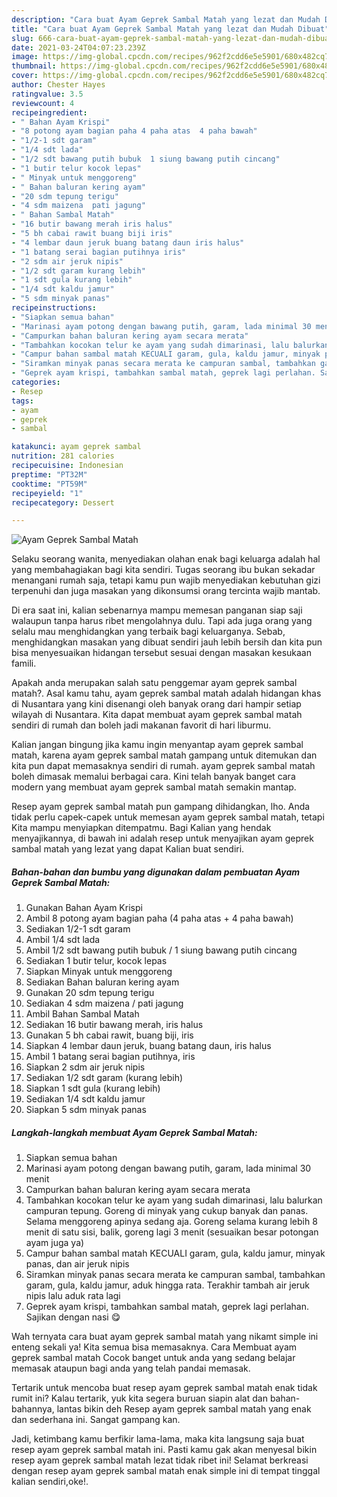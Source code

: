 ```yaml
---
description: "Cara buat Ayam Geprek Sambal Matah yang lezat dan Mudah Dibuat"
title: "Cara buat Ayam Geprek Sambal Matah yang lezat dan Mudah Dibuat"
slug: 666-cara-buat-ayam-geprek-sambal-matah-yang-lezat-dan-mudah-dibuat
date: 2021-03-24T04:07:23.239Z
image: https://img-global.cpcdn.com/recipes/962f2cdd6e5e5901/680x482cq70/ayam-geprek-sambal-matah-foto-resep-utama.jpg
thumbnail: https://img-global.cpcdn.com/recipes/962f2cdd6e5e5901/680x482cq70/ayam-geprek-sambal-matah-foto-resep-utama.jpg
cover: https://img-global.cpcdn.com/recipes/962f2cdd6e5e5901/680x482cq70/ayam-geprek-sambal-matah-foto-resep-utama.jpg
author: Chester Hayes
ratingvalue: 3.5
reviewcount: 4
recipeingredient:
- " Bahan Ayam Krispi"
- "8 potong ayam bagian paha 4 paha atas  4 paha bawah"
- "1/2-1 sdt garam"
- "1/4 sdt lada"
- "1/2 sdt bawang putih bubuk  1 siung bawang putih cincang"
- "1 butir telur kocok lepas"
- " Minyak untuk menggoreng"
- " Bahan baluran kering ayam"
- "20 sdm tepung terigu"
- "4 sdm maizena  pati jagung"
- " Bahan Sambal Matah"
- "16 butir bawang merah iris halus"
- "5 bh cabai rawit buang biji iris"
- "4 lembar daun jeruk buang batang daun iris halus"
- "1 batang serai bagian putihnya iris"
- "2 sdm air jeruk nipis"
- "1/2 sdt garam kurang lebih"
- "1 sdt gula kurang lebih"
- "1/4 sdt kaldu jamur"
- "5 sdm minyak panas"
recipeinstructions:
- "Siapkan semua bahan"
- "Marinasi ayam potong dengan bawang putih, garam, lada minimal 30 menit"
- "Campurkan bahan baluran kering ayam secara merata"
- "Tambahkan kocokan telur ke ayam yang sudah dimarinasi, lalu balurkan campuran tepung. Goreng di minyak yang cukup banyak dan panas. Selama menggoreng apinya sedang aja. Goreng selama kurang lebih 8 menit di satu sisi, balik, goreng lagi 3 menit (sesuaikan besar potongan ayam juga ya)"
- "Campur bahan sambal matah KECUALI garam, gula, kaldu jamur, minyak panas, dan air jeruk nipis"
- "Siramkan minyak panas secara merata ke campuran sambal, tambahkan garam, gula, kaldu jamur, aduk hingga rata. Terakhir tambah air jeruk nipis lalu aduk rata lagi"
- "Geprek ayam krispi, tambahkan sambal matah, geprek lagi perlahan. Sajikan dengan nasi 😋"
categories:
- Resep
tags:
- ayam
- geprek
- sambal

katakunci: ayam geprek sambal 
nutrition: 281 calories
recipecuisine: Indonesian
preptime: "PT32M"
cooktime: "PT59M"
recipeyield: "1"
recipecategory: Dessert

---
```



![Ayam Geprek Sambal Matah](https://img-global.cpcdn.com/recipes/962f2cdd6e5e5901/680x482cq70/ayam-geprek-sambal-matah-foto-resep-utama.jpg)

Selaku seorang wanita, menyediakan olahan enak bagi keluarga adalah hal yang membahagiakan bagi kita sendiri. Tugas seorang ibu bukan sekadar menangani rumah saja, tetapi kamu pun wajib menyediakan kebutuhan gizi terpenuhi dan juga masakan yang dikonsumsi orang tercinta wajib mantab.

Di era  saat ini, kalian sebenarnya mampu memesan panganan siap saji walaupun tanpa harus ribet mengolahnya dulu. Tapi ada juga orang yang selalu mau menghidangkan yang terbaik bagi keluarganya. Sebab, menghidangkan masakan yang dibuat sendiri jauh lebih bersih dan kita pun bisa menyesuaikan hidangan tersebut sesuai dengan masakan kesukaan famili. 



Apakah anda merupakan salah satu penggemar ayam geprek sambal matah?. Asal kamu tahu, ayam geprek sambal matah adalah hidangan khas di Nusantara yang kini disenangi oleh banyak orang dari hampir setiap wilayah di Nusantara. Kita dapat membuat ayam geprek sambal matah sendiri di rumah dan boleh jadi makanan favorit di hari liburmu.

Kalian jangan bingung jika kamu ingin menyantap ayam geprek sambal matah, karena ayam geprek sambal matah gampang untuk ditemukan dan kita pun dapat memasaknya sendiri di rumah. ayam geprek sambal matah boleh dimasak memalui berbagai cara. Kini telah banyak banget cara modern yang membuat ayam geprek sambal matah semakin mantap.

Resep ayam geprek sambal matah pun gampang dihidangkan, lho. Anda tidak perlu capek-capek untuk memesan ayam geprek sambal matah, tetapi Kita mampu menyiapkan ditempatmu. Bagi Kalian yang hendak menyajikannya, di bawah ini adalah resep untuk menyajikan ayam geprek sambal matah yang lezat yang dapat Kalian buat sendiri.

<!--inarticleads1-->

##### Bahan-bahan dan bumbu yang digunakan dalam pembuatan Ayam Geprek Sambal Matah:

1. Gunakan  Bahan Ayam Krispi
1. Ambil 8 potong ayam bagian paha (4 paha atas + 4 paha bawah)
1. Sediakan 1/2-1 sdt garam
1. Ambil 1/4 sdt lada
1. Ambil 1/2 sdt bawang putih bubuk / 1 siung bawang putih cincang
1. Sediakan 1 butir telur, kocok lepas
1. Siapkan  Minyak untuk menggoreng
1. Sediakan  Bahan baluran kering ayam
1. Gunakan 20 sdm tepung terigu
1. Sediakan 4 sdm maizena / pati jagung
1. Ambil  Bahan Sambal Matah
1. Sediakan 16 butir bawang merah, iris halus
1. Gunakan 5 bh cabai rawit, buang biji, iris
1. Siapkan 4 lembar daun jeruk, buang batang daun, iris halus
1. Ambil 1 batang serai bagian putihnya, iris
1. Siapkan 2 sdm air jeruk nipis
1. Sediakan 1/2 sdt garam (kurang lebih)
1. Siapkan 1 sdt gula (kurang lebih)
1. Sediakan 1/4 sdt kaldu jamur
1. Siapkan 5 sdm minyak panas




<!--inarticleads2-->

##### Langkah-langkah membuat Ayam Geprek Sambal Matah:

1. Siapkan semua bahan
1. Marinasi ayam potong dengan bawang putih, garam, lada minimal 30 menit
1. Campurkan bahan baluran kering ayam secara merata
1. Tambahkan kocokan telur ke ayam yang sudah dimarinasi, lalu balurkan campuran tepung. Goreng di minyak yang cukup banyak dan panas. Selama menggoreng apinya sedang aja. Goreng selama kurang lebih 8 menit di satu sisi, balik, goreng lagi 3 menit (sesuaikan besar potongan ayam juga ya)
1. Campur bahan sambal matah KECUALI garam, gula, kaldu jamur, minyak panas, dan air jeruk nipis
1. Siramkan minyak panas secara merata ke campuran sambal, tambahkan garam, gula, kaldu jamur, aduk hingga rata. Terakhir tambah air jeruk nipis lalu aduk rata lagi
1. Geprek ayam krispi, tambahkan sambal matah, geprek lagi perlahan. Sajikan dengan nasi 😋




Wah ternyata cara buat ayam geprek sambal matah yang nikamt simple ini enteng sekali ya! Kita semua bisa memasaknya. Cara Membuat ayam geprek sambal matah Cocok banget untuk anda yang sedang belajar memasak ataupun bagi anda yang telah pandai memasak.

Tertarik untuk mencoba buat resep ayam geprek sambal matah enak tidak rumit ini? Kalau tertarik, yuk kita segera buruan siapin alat dan bahan-bahannya, lantas bikin deh Resep ayam geprek sambal matah yang enak dan sederhana ini. Sangat gampang kan. 

Jadi, ketimbang kamu berfikir lama-lama, maka kita langsung saja buat resep ayam geprek sambal matah ini. Pasti kamu gak akan menyesal bikin resep ayam geprek sambal matah lezat tidak ribet ini! Selamat berkreasi dengan resep ayam geprek sambal matah enak simple ini di tempat tinggal kalian sendiri,oke!.

